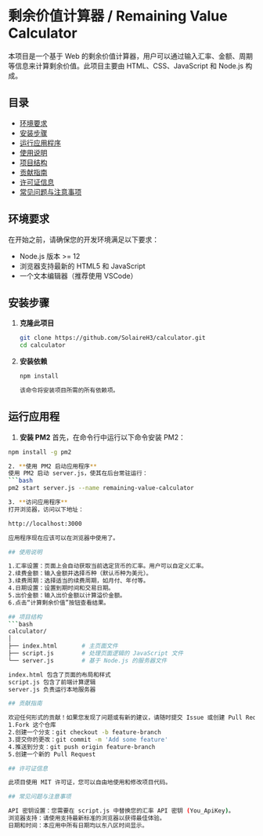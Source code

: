 # 剩余价值计算器 / Remaining Value Calculator

本项目是一个基于 Web 的剩余价值计算器，用户可以通过输入汇率、金额、周期等信息来计算剩余价值。此项目主要由 HTML、CSS、JavaScript 和 Node.js 构成。

## 目录

- [环境要求](#环境要求)
- [安装步骤](#安装步骤)
- [运行应用程序](#运行应用程序)
- [使用说明](#使用说明)
- [项目结构](#项目结构)
- [贡献指南](#贡献指南)
- [许可证信息](#许可证信息)
- [常见问题与注意事项](#常见问题与注意事项)

## 环境要求

在开始之前，请确保您的开发环境满足以下要求：

- Node.js 版本 >= 12
- 浏览器支持最新的 HTML5 和 JavaScript
- 一个文本编辑器（推荐使用 VSCode）

## 安装步骤

1. **克隆此项目**

   ```bash
   git clone https://github.com/SolaireH3/calculator.git
   cd calculator
2. **安装依赖**
   
   ```bash
   npm install

   该命令将安装项目所需的所有依赖项。

## 运行应用程

1. **安装 PM2**
首先，在命令行中运行以下命令安装 PM2：
```bash
npm install -g pm2

2. **使用 PM2 启动应用程序**
使用 PM2 启动 server.js，使其在后台常驻运行：
```bash
pm2 start server.js --name remaining-value-calculator

3. **访问应用程序**
打开浏览器，访问以下地址：

http://localhost:3000

应用程序现在应该可以在浏览器中使用了。

## 使用说明

1.汇率设置：页面上会自动获取当前选定货币的汇率。用户可以自定义汇率。
2.续费金额：输入金额并选择币种（默认币种为美元）。
3.续费周期：选择适当的续费周期，如月付、年付等。
4.日期设置：设置到期时间和交易日期。
5.出价金额：输入出价金额以计算溢价金额。
6.点击“计算剩余价值”按钮查看结果。

## 项目结构
```bash
calculator/
│
├── index.html       # 主页面文件
├── script.js        # 处理页面逻辑的 JavaScript 文件
└── server.js        # 基于 Node.js 的服务器文件

index.html 包含了页面的布局和样式
script.js 包含了前端计算逻辑
server.js 负责运行本地服务器

## 贡献指南

欢迎任何形式的贡献！如果您发现了问题或有新的建议，请随时提交 Issue 或创建 Pull Request。
1.Fork 这个仓库
2.创建一个分支：git checkout -b feature-branch
3.提交你的更改：git commit -m 'Add some feature'
4.推送到分支：git push origin feature-branch
5.创建一个新的 Pull Request

## 许可证信息

此项目使用 MIT 许可证，您可以自由地使用和修改项目代码。

## 常见问题与注意事项

API 密钥设置：您需要在 script.js 中替换您的汇率 API 密钥 (You_ApiKey)。
浏览器支持：请使用支持最新标准的浏览器以获得最佳体验。
日期和时间：本应用中所有日期均以东八区时间显示。
